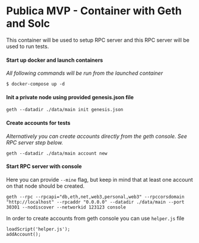 # Publica MVP - Container with Geth and Solc

This container will be used to setup RPC server and this RPC server will be used to run tests.

#### Start up docker and launch containers
*All following commands will be run from the launched container*
```
$ docker-compose up -d
```

#### Init a private node using provided genesis.json file
```
geth --datadir ./data/main init genesis.json
```

#### Create accounts for tests
*Alternatively you can create accounts directly from the geth console. See RPC server step below.*
```
geth --datadir ./data/main account new
```

#### Start RPC server with console
Here you can provide `--mine` flag, but keep in mind that at least one account on that node should be created.
```
geth --rpc --rpcapi="db,eth,net,web3,personal,web3" --rpccorsdomain "http://localhost" --rpcaddr "0.0.0.0" --datadir ./data/main --port 30301 --nodiscover --networkid 123123 console
```

In order to create accounts from geth console you can use `helper.js` file
```
loadScript('helper.js');
addAccount();
```
